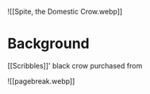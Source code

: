 ![[Spite, the Domestic Crow.webp]]
# Background
[[Scribbles]]' black crow purchased from 

![[pagebreak.webp]]